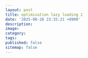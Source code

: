 ```yaml
---
layout: post
title: optimization lazy loading 2
date: '2025-08-28 23:35:21 +0900'
description:
image:
category:
tags:
published: false
sitemap: false
---
```

